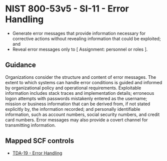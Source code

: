 # NIST 800-53v5 - SI-11 - Error Handling
- Generate error messages that provide information necessary for corrective actions without revealing information that could be exploited; and
- Reveal error messages only to \[ Assignment: personnel or roles \].
## Guidance
Organizations consider the structure and content of error messages. The extent to which systems can handle error conditions is guided and informed by organizational policy and operational requirements. Exploitable information includes stack traces and implementation details; erroneous logon attempts with passwords mistakenly entered as the username; mission or business information that can be derived from, if not stated explicitly by, the information recorded; and personally identifiable information, such as account numbers, social security numbers, and credit card numbers. Error messages may also provide a covert channel for transmitting information.
## Mapped SCF controls
- [TDA-19 - Error Handling](../scf/tda-19-errorhandling.md)